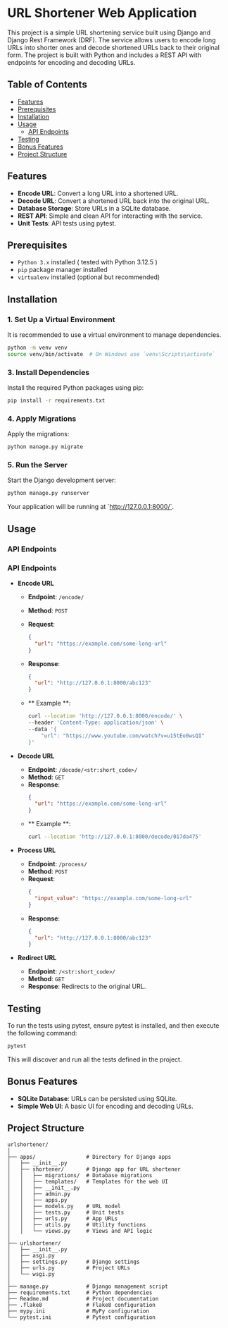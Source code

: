# URL Shortener Web Application

This project is a simple URL shortening service built using Django and Django Rest Framework (DRF). The service allows users to encode long URLs into shorter ones and decode shortened URLs back to their original form. The project is built with Python and includes a REST API with endpoints for encoding and decoding URLs.

## Table of Contents

- [Features](#features)
- [Prerequisites](#prerequisites)
- [Installation](#installation)
- [Usage](#usage)
  - [API Endpoints](#api-endpoints)
- [Testing](#testing)
- [Bonus Features](#bonus-features)
- [Project Structure](#project-structure)

## Features

- **Encode URL**: Convert a long URL into a shortened URL.
- **Decode URL**: Convert a shortened URL back into the original URL.
- **Database Storage**: Store URLs in a SQLite database.
- **REST API**: Simple and clean API for interacting with the service.
- **Unit Tests**: API tests using pytest.

## Prerequisites

- `Python 3.x` installed ( tested with Python 3.12.5 )
- `pip` package manager installed
- `virtualenv` installed (optional but recommended)

## Installation

### 1. Set Up a Virtual Environment

It is recommended to use a virtual environment to manage dependencies.

```bash
python -m venv venv
source venv/bin/activate  # On Windows use `venv\Scripts\activate`
```

### 3. Install Dependencies

Install the required Python packages using pip:

```bash
pip install -r requirements.txt
```

### 4. Apply Migrations

Apply the migrations:

```bash
python manage.py migrate
```

### 5. Run the Server

Start the Django development server:

```bash
python manage.py runserver
```

Your application will be running at \`http://127.0.0.1:8000/`.

## Usage

### API Endpoints

### API Endpoints

- **Encode URL**

  - **Endpoint**: `/encode/`
  - **Method**: `POST`
  - **Request**:
    ```json
    {
      "url": "https://example.com/some-long-url"
    }
    ```
  - **Response**:
    ```json
    {
      "url": "http://127.0.0.1:8000/abc123"
    }
    ```
  
  - ** Example **:
    ```bash
    curl --location 'http://127.0.0.1:8000/encode/' \
    --header 'Content-Type: application/json' \
    --data '{
        "url": "https://www.youtube.com/watch?v=u15tEo0wsQI"
    }'
    ```

- **Decode URL**

  - **Endpoint**: `/decode/<str:short_code>/`
  - **Method**: `GET`
  - **Response**:
    ```json
    {
      "url": "https://example.com/some-long-url"
    }
    ```
  - ** Example **:
    ```bash
    curl --location 'http://127.0.0.1:8000/decode/017da475'
    ```

- **Process URL**

  - **Endpoint**: `/process/`
  - **Method**: `POST`
  - **Request**:
    ```json
    {
      "input_value": "https://example.com/some-long-url"
    }
    ```
  - **Response**:
    ```json
    {
      "url": "http://127.0.0.1:8000/abc123"
    }
    ```

- **Redirect URL**

  - **Endpoint**: `/<str:short_code>/`
  - **Method**: `GET`
  - **Response**: Redirects to the original URL.

## Testing

To run the tests using pytest, ensure pytest is installed, and then execute the following command:

```bash
pytest
```

This will discover and run all the tests defined in the project.

## Bonus Features

- **SQLite Database**: URLs can be persisted using SQLite.
- **Simple Web UI**: A basic UI for encoding and decoding URLs.

## Project Structure

```
urlshortener/
│
├── apps/                # Directory for Django apps
│   ├── __init__.py
│   ├── shortener/       # Django app for URL shortener
│   │   ├── migrations/  # Database migrations
│   │   ├── templates/   # Templates for the web UI
│   │   ├── __init__.py
│   │   ├── admin.py
│   │   ├── apps.py
│   │   ├── models.py    # URL model
│   │   ├── tests.py     # Unit tests
│   │   ├── urls.py      # App URLs
│   │   ├── utils.py     # Utility functions
│   │   └── views.py     # Views and API logic
│
├── urlshortener/
│   ├── __init__.py
│   ├── asgi.py
│   ├── settings.py      # Django settings
│   ├── urls.py          # Project URLs
│   └── wsgi.py
│
├── manage.py            # Django management script
├── requirements.txt     # Python dependencies
├── Readme.md            # Project documentation
├── .flake8              # Flake8 configuration
├── mypy.ini             # MyPy configuration
└── pytest.ini           # Pytest configuration

```
